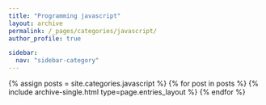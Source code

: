 ```yaml
---
title: "Programming javascript"
layout: archive
permalink: /_pages/categories/javascript/
author_profile: true

sidebar:
  nav: "sidebar-category"
---
```


{% assign posts = site.categories.javascript %} {% for post in posts %} {% include archive-single.html type=page.entries_layout %} {% endfor %}